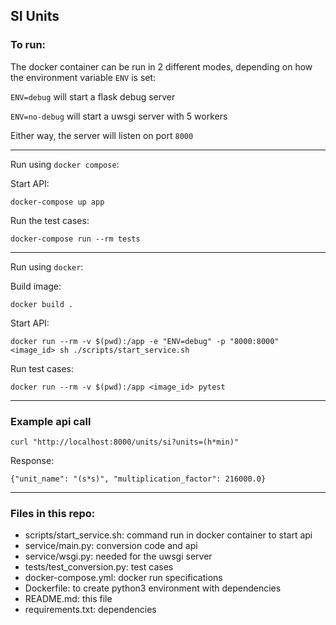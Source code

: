 SI Units
-

### To run:

The docker container can be run in 2 different modes, depending on how the environment variable `ENV` is set:

`ENV=debug` will start a flask debug server

`ENV=no-debug` will start a uwsgi server with 5 workers

Either way, the server will listen on port `8000`

---
Run using `docker compose`:

Start API:
 

```docker-compose up app```

Run the test cases:

```docker-compose run --rm tests``` 

----
Run using `docker`:
 
Build image:

```docker build .```

Start API:
 

```docker run --rm -v $(pwd):/app -e "ENV=debug" -p "8000:8000" <image_id> sh ./scripts/start_service.sh```

Run test cases:

```docker run --rm -v $(pwd):/app <image_id> pytest```

---

### Example api call

```curl "http://localhost:8000/units/si?units=(h*min)"```

Response:

```{"unit_name": "(s*s)", "multiplication_factor": 216000.0}```

---

### Files in this repo:

- scripts/start_service.sh: command run in docker container to start api
- service/main.py: conversion code and api
- service/wsgi.py: needed for the uwsgi server
- tests/test_conversion.py: test cases
- docker-compose.yml: docker run specifications
- Dockerfile: to create python3 environment with dependencies
- README.md: this file
- requirements.txt: dependencies 
